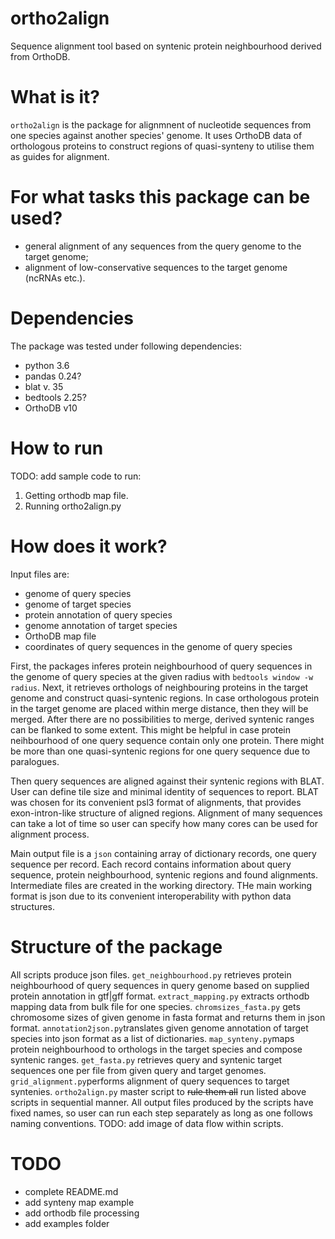 # ortho2align
Sequence alignment tool based on syntenic protein neighbourhood derived from OrthoDB.

# What is it?
`ortho2align` is the package for alignmnent of nucleotide sequences from one species against another species' genome. It uses OrthoDB data of orthologous proteins to construct regions of quasi-synteny to utilise them as guides for alignment.

# For what tasks this package can be used?
* general alignment of any sequences from the query genome to the target genome;
* alignment of low-conservative sequences to the target genome (ncRNAs etc.).

# Dependencies
The package was tested under following dependencies:
* python 3.6
* pandas 0.24?
* blat v. 35
* bedtools 2.25?
* OrthoDB v10

# How to run
TODO: add sample code to run:
1. Getting orthodb map file.
2. Running ortho2align.py

# How does it work?
Input files are:
* genome of query species
* genome of target species
* protein annotation of query species
* genome annotation of target species
* OrthoDB map file
* coordinates of query sequences in the genome of query species

First, the packages inferes protein neighbourhood of query sequences in the genome of query species at the given radius with `bedtools window -w radius`. Next, it retrieves orthologs of neighbouring proteins in the target genome and construct quasi-syntenic regions. In case orthologous protein in the target genome are placed within merge distance, then they will be merged. After there are no possibilities to merge, derived syntenic ranges can be flanked to some extent. This might be helpful in case protein neihbourhood of one query sequence contain only one protein. There might be more than one quasi-syntenic regions for one query sequence due to paralogues.

Then query sequences are aligned against their syntenic regions with BLAT. User can define tile size and minimal identity of sequences to report. BLAT was chosen for its convenient psl3 format of alignments, that provides exon-intron-like structure of aligned regions. Alignment of many sequences can take a lot of time so user can specify how many cores can be used for alignment process.

Main output file is a `json` containing array of dictionary records, one query sequence per record. Each record contains information about query sequence,
protein neighbourhood, syntenic regions and found alignments. Intermediate files are created in the working directory. THe main working format is json due to its convenient interoperability with python data structures.

# Structure of the package
All scripts produce json files.
`get_neighbourhood.py` retrieves protein neighbourhood of query sequences in query genome based on supplied protein annotation in gtf|gff format.
`extract_mapping.py` extracts orthodb mapping data from bulk file for one species.
`chromsizes_fasta.py` gets chromosome sizes of given genome in fasta format and returns them in json format.
`annotation2json.py`translates given genome annotation of target species into json format as a list of dictionaries.
`map_synteny.py`maps protein neighbourhood to orthologs in the target species and compose syntenic ranges.
`get_fasta.py` retrieves query and syntenic target sequences one per file from given query and target genomes.
`grid_alignment.py`performs alignment of query sequences to target syntenies.
`ortho2align.py` master script to ~~rule them all~~ run listed above scripts in sequential manner. All output files produced by the scripts have fixed names, so user can run each step separately as long as one follows naming conventions.
TODO: add image of data flow within scripts.

# TODO
* complete README.md
* add synteny map example
* add orthodb file processing
* add examples folder